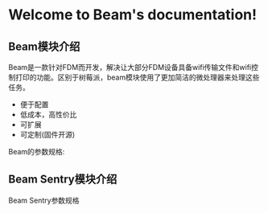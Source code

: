 # Welcome to Beam's documentation!

## Beam模块介绍


Beam是一款针对FDM而开发，解决让大部分FDM设备具备wifi传输文件和wifi控制打印的功能。区别于树莓派，beam模块使用了更加简洁的微处理器来处理这些任务。
- 便于配置
- 低成本，高性价比
- 可扩展
- 可定制(固件开源)

Beam的参数规格:


## Beam Sentry模块介绍

Beam Sentry参数规格

